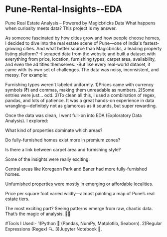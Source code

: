 # Pune-Rental-Insights--EDA
 Pune Real Estate Analysis – Powered by Magicbricks Data
What happens when curiosity meets data? This project is my answer.

As someone fascinated by how cities grow and how people choose homes, I decided to dive into the real estate scene of Pune—one of India's fastest-growing cities. And what better source than Magicbricks, a leading property listing platform?
-I scraped data from the website and built a dataset with everything from price, location, furnishing types, carpet area, availability, and even the ad titles themselves.
-But like every real-world dataset, it came with its own set of challenges. The data was noisy, inconsistent, and messy. For example:

Furnishing types weren't labeled uniformly.
1)Prices came with currency symbols (₹) and commas, making them unreadable as numbers.
2)Some entries were just... odd.
3)To clean all this, I used a combination of regex, pandas, and lots of patience. It was a great hands-on experience in data wrangling—definitely not as glamorous as it sounds, but super rewarding.

Once the data was clean, I went full-on into EDA (Exploratory Data Analysis). I explored:

What kind of properties dominate which areas?

Do fully-furnished homes exist more in premium zones?

Is there a link between carpet area and furnishing style?

Some of the insights were really exciting:

Central areas like Koregaon Park and Baner had more fully-furnished homes.

Unfurnished properties were mostly in emerging or affordable localities.

Price per square foot varied wildly—almost painting a map of Pune’s real estate tiers.

The most exciting part? Seeing patterns emerge from raw, chaotic data. That’s the magic of analysis. 🧠✨

#Tools I Used:-
1)Python 🐍 (Pandas, NumPy, Matplotlib, Seaborn).
2)Regular Expressions (Regex) 🔍.
3)Jupyter Notebook 📒.

